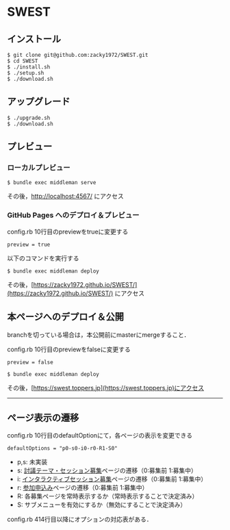 # SWEST

## インストール

```
$ git clone git@github.com:zacky1972/SWEST.git
$ cd SWEST
$ ./install.sh
$ ./setup.sh
$ ./download.sh
```

## アップグレード

```
$ ./upgrade.sh
$ ./download.sh
```


## プレビュー

### ローカルプレビュー

```
$ bundle exec middleman serve
```

その後，[http://localhost:4567/](http://localhost:4567/) にアクセス

### GitHub Pages へのデプロイ＆プレビュー

config.rb 10行目のpreviewをtrueに変更する
```
preview = true
```

以下のコマンドを実行する

```
$ bundle exec middleman deploy
```

その後，[https://zacky1972.github.io/SWEST/](https://zacky1972.github.io/SWEST/) にアクセス

## 本ページへのデプロイ＆公開

branchを切っている場合は，本公開前にmasterにmergeすること．

config.rb 10行目のpreviewをfalseに変更する
```
preview = false
```

```
$ bundle exec middleman deploy
```

その後，[https://swest.toppers.jp](https://swest.toppers.jp)にアクセス

- - -

## ページ表示の遷移

config.rb 10行目のdefaultOptionにて，各ページの表示を変更できる

```
defaultOptions = "p0-s0-i0-r0-R1-S0"
```

- p,s: 未実装
- s: [討議テーマ・セッション募集](https://swest.toppers.jp/proposal)ページの遷移（0:募集前 1:募集中）
- i: [インタラクティブセッション募集](https://swest.toppers.jp/interactive)ページの遷移（0:募集前 1:募集中）
- r: [参加申込み](https://swest.toppers.jp/regist)ページの遷移（0:募集前 1:募集中）
- R: 各募集ページを常時表示するか（常時表示することで決定済み）
- S: サブメニューを有効にするか（無効にすることで決定済み）

config.rb 414行目以降にオプションの対応表がある．
